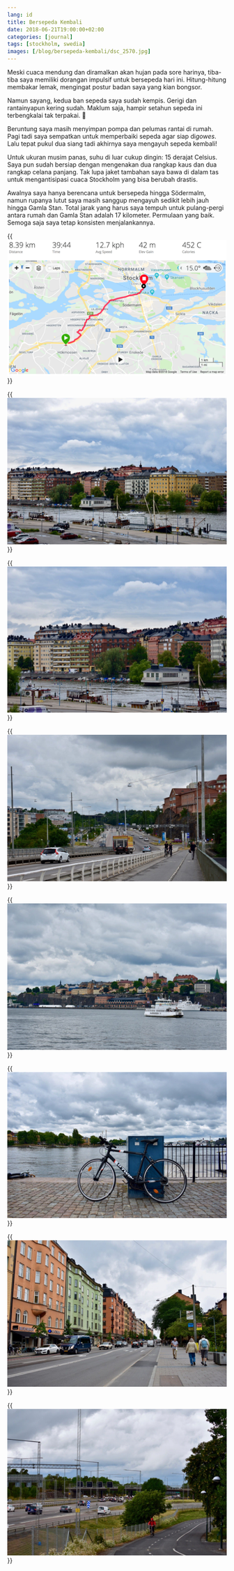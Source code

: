 ```yaml
---
lang: id
title: Bersepeda Kembali
date: 2018-06-21T19:00:00+02:00
categories: [journal]
tags: [stockholm, swedia]
images: [/blog/bersepeda-kembali/dsc_2570.jpg]
---
```

Meski cuaca mendung dan diramalkan akan hujan pada sore harinya, tiba-tiba saya memiliki dorangan impulsif untuk bersepeda hari ini. Hitung-hitung membakar lemak, mengingat postur badan saya yang kian bongsor.

Namun sayang, kedua ban sepeda saya sudah kempis. Gerigi dan rantainyapun kering sudah. Maklum saja, hampir setahun sepeda ini terbengkalai tak terpakai. 🙈

Beruntung saya masih menyimpan pompa dan pelumas rantai di rumah. Pagi tadi saya sempatkan untuk memperbaiki sepeda agar siap di*gowes*. Lalu tepat pukul dua siang tadi akhirnya saya mengayuh sepeda kembali!

Untuk ukuran musim panas, suhu di luar cukup dingin: 15 derajat Celsius. Saya pun sudah bersiap dengan mengenakan dua rangkap kaus dan dua rangkap celana panjang. Tak lupa jaket tambahan saya bawa di dalam tas untuk mengantisipasi cuaca Stockholm yang bisa berubah drastis.

Awalnya saya hanya berencana untuk bersepeda hingga Södermalm, namun rupanya lutut saya masih sanggup mengayuh sedikit lebih jauh hingga Gamla Stan. Total jarak yang harus saya tempuh untuk pulang-pergi antara rumah dan Gamla Stan adalah 17 kilometer. Permulaan yang baik. Semoga saja saya tetap konsisten menjalankannya.

{{<img alt="Rute dari rumah menuju Gamla Stan." src="cycling_route.png">}}

{{<img alt="Hornstull dilihat dari jembatan Liljeholmsbron." src="dsc_2558.jpg">}}

{{<img alt="Apartemen-apartemen berdiri di sepanjang Hornstulls Strand." src="dsc_2559.jpg">}}

{{<img alt="Suasana jembatan Liljeholmsbron." src="dsc_2564.jpg">}}

{{<img alt="Feri berlayar meninggalkan Gamla Stan." src="dsc_2567.jpg">}}

{{<img alt="Istirahat sejenak di Skeppsbrokajen sebelum kembali pulang." src="dsc_2570.jpg">}}

{{<img alt="Suasana jalan Hornsgatan di Södermalm." src="dsc_2576.jpg">}}

{{<img alt="Jalur sepeda dan pejalan kaki di sepanjang rute E4/E20 yang menuju Södertälje." src="dsc_2580.jpg">}}

